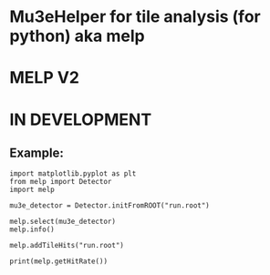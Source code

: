 # Mu3eHelper for tile analysis (for python) aka melp  

# MELP V2

# IN DEVELOPMENT

## Example:
```
import matplotlib.pyplot as plt
from melp import Detector
import melp
```

```
mu3e_detector = Detector.initFromROOT("run.root")

melp.select(mu3e_detector)
melp.info()

melp.addTileHits("run.root")

print(melp.getHitRate())
```
